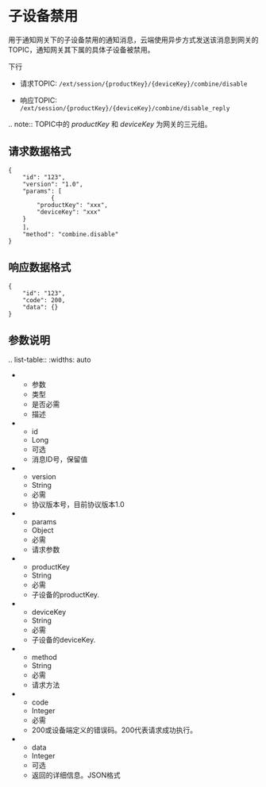 # 子设备禁用

用于通知网关下的子设备禁用的通知消息，云端使用异步方式发送该消息到网关的TOPIC，通知网关其下属的具体子设备被禁用。

下行
- 请求TOPIC: `/ext/session/{productKey}/{deviceKey}/combine/disable`

- 响应TOPIC: `/ext/session/{productKey}/{deviceKey}/combine/disable_reply`

.. note::  TOPIC中的 *productKey* 和 *deviceKey* 为网关的三元组。

## 请求数据格式

```
{
	"id": "123",
	"version": "1.0",
	"params": [
            {
		"productKey": "xxx",
		"deviceKey": "xxx"
	}
	]，
	"method": "combine.disable"
}

```

## 响应数据格式

```
{
	"id": "123",
	"code": 200,
	"data": {}
}

```

## 参数说明​

.. list-table::
   :widths: auto

   * - 参数
     - 类型​
     - 是否必需
     - 描述
   * - id
     - Long
     - 可选
     - 消息ID号，保留值
   * - version
     - String
     - 必需
     - 协议版本号，目前协议版本1.0
   * - params
     - Object
     - 必需
     - 请求参数
   * - productKey
     - String
     - 必需
     - 子设备的productKey.
   * - deviceKey
     - String
     - 必需
     - 子设备的deviceKey.
   * - method
     - String
     - 必需
     - 请求方法
   * - code
     - Integer
     - 必需
     - 200或设备端定义的错误码。200代表请求成功执行。
   * - data
     - Integer
     - 可选
     - 返回的详细信息。JSON格式



<!--end-->
